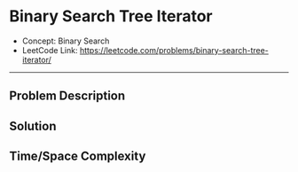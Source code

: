 # Binary Search Tree Iterator

- Concept: Binary Search
- LeetCode Link: https://leetcode.com/problems/binary-search-tree-iterator/

---

## Problem Description

## Solution

## Time/Space Complexity

